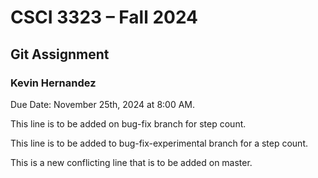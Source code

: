 # CSCI 3323 – Fall 2024  
## Git Assignment  
### Kevin Hernandez   

Due Date: November 25th, 2024 at 8:00 AM.


This line is to be added on bug-fix branch for step count. 

This line is to be added to bug-fix-experimental branch for a step count. 


This is a new conflicting line that is to be added on master. 